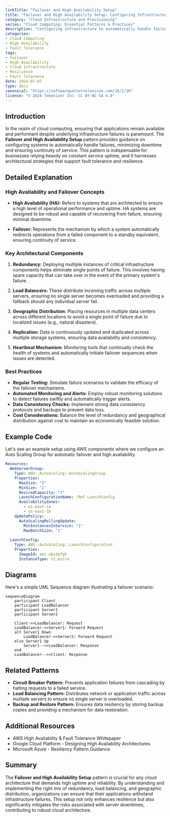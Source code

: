 ```yaml
---
linkTitle: "Failover and High Availability Setup"
title: "Failover and High Availability Setup: Configuring Infrastructure for Resilience"
category: "Cloud Infrastructure and Provisioning"
series: "Cloud Computing: Essential Patterns & Practices"
description: "Configuring infrastructure to automatically handle failures with minimal downtime, ensuring that applications and services are resilient and available despite faults in the system."
categories:
- Cloud Computing
- High Availability
- Fault Tolerance
tags:
- Failover
- High Availability
- Cloud Infrastructure
- Resilience
- Fault Tolerance
date: 2024-07-07
type: docs
canonical: "https://softwarepatternslexicon.com/18/1/20"
license: "© 2024 Tokenizer Inc. CC BY-NC-SA 4.0"
---
```


## Introduction

In the realm of cloud computing, ensuring that applications remain available and performant despite underlying infrastructure failures is paramount. The **Failover and High Availability Setup** pattern provides guidance on configuring systems to automatically handle failures, minimizing downtime and ensuring continuity of service. This pattern is indispensable for businesses relying heavily on constant service uptime, and it harnesses architectural strategies that support fault tolerance and resilience.

## Detailed Explanation

### High Availability and Failover Concepts

- **High Availability (HA):** Refers to systems that are architected to ensure a high level of operational performance and uptime. HA systems are designed to be robust and capable of recovering from failure, ensuring minimal downtime.

- **Failover:** Represents the mechanism by which a system automatically redirects operations from a failed component to a standby equivalent, ensuring continuity of service.

### Key Architectural Components

1. **Redundancy:** Deploying multiple instances of critical infrastructure components helps eliminate single points of failure. This involves having spare capacity that can take over in the event of the primary system's failure.

2. **Load Balancers:** These distribute incoming traffic across multiple servers, ensuring no single server becomes overloaded and providing a fallback should any individual server fail.

3. **Geographic Distribution:** Placing resources in multiple data centers across different locations to avoid a single point of failure due to localized issues (e.g., natural disasters).

4. **Replication:** Data is continuously updated and duplicated across multiple storage systems, ensuring data availability and consistency.

5. **Heartbeat Mechanism:** Monitoring tools that continually check the health of systems and automatically initiate failover sequences when issues are detected.

### Best Practices

- **Regular Testing:** Simulate failure scenarios to validate the efficacy of the failover mechanisms.
- **Automated Monitoring and Alerts:** Employ robust monitoring solutions to detect failures swiftly and automatically trigger alerts.
- **Data Consistency Checks:** Implement strong data consistency protocols and backups to prevent data loss.
- **Cost Considerations:** Balance the level of redundancy and geographical distribution against cost to maintain an economically feasible solution.

## Example Code

Let's see an example setup using AWS components where we configure an Auto Scaling Group for automatic failover and high availability.

```yaml
Resources:
  WebServerGroup:
    Type: AWS::AutoScaling::AutoScalingGroup
    Properties:
      MaxSize: "5"
      MinSize: "1"
      DesiredCapacity: "3"
      LaunchConfigurationName: !Ref LaunchConfig
      AvailabilityZones:
        - us-east-1a
        - us-east-1b
    UpdatePolicy:
      AutoScalingRollingUpdate:
        MinInstancesInService: "1"
        MaxBatchSize: "1"
        
  LaunchConfig:
    Type: AWS::AutoScaling::LaunchConfiguration
    Properties:
      ImageId: ami-abcdefgh
      InstanceType: t2.micro
```

## Diagrams

Here's a simple UML Sequence diagram illustrating a failover scenario:

```mermaid
sequenceDiagram
    participant Client
    participant LoadBalancer
    participant Server1
    participant Server2
    
    Client->>LoadBalancer: Request
    LoadBalancer->>Server1: Forward Request
    alt Server1 Down
        LoadBalancer->>Server2: Forward Request
    else Server1 Up
        Server1-->>LoadBalancer: Response
    end
    LoadBalancer-->>Client: Response
```

## Related Patterns

- **Circuit Breaker Pattern:** Prevents application failures from cascading by halting requests to a failed service.
- **Load Balancing Pattern:** Distributes network or application traffic across multiple servers to ensure no single server is overloaded.
- **Backup and Restore Pattern:** Ensures data resiliency by storing backup copies and providing a mechanism for data restoration.

## Additional Resources

- AWS High Availability & Fault Tolerance Whitepaper
- Google Cloud Platform - Designing High Availability Architectures
- Microsoft Azure - Resiliency Pattern Guidance

## Summary

The **Failover and High Availability Setup** pattern is crucial for any cloud architecture that demands high uptime and reliability. By understanding and implementing the right mix of redundancy, load balancing, and geographic distribution, organizations can ensure that their applications withstand infrastructure failures. This setup not only enhances resilience but also significantly mitigates the risks associated with server downtimes, contributing to robust cloud architecture.
